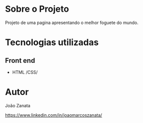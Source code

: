 


# Sobre o Projeto

Projeto de uma pagina apresentando o melhor foguete do mundo.

# Tecnologias utilizadas
## Front end
- HTML /CSS/  


# Autor

João Zanata

https://www.linkedin.com/in/joaomarcoszanata/
